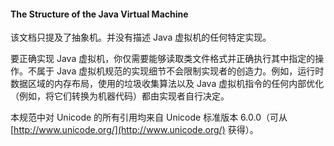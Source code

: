 #### The Structure of the Java Virtual Machine

该文档只提及了抽象机。并没有描述 Java 虚拟机的任何特定实现。

要正确实现 Java 虚拟机，你仅需要能够读取类文件格式并正确执行其中指定的操作。不属于 Java 虚拟机规范的实现细节不会限制实现者的创造力。例如，运行时数据区域的内存布局，使用的垃圾收集算法以及 Java 虚拟机指令的任何内部优化（例如，将它们转换为机器代码）都由实现者自行决定。

本规范中对 Unicode 的所有引用均来自 Unicode 标准版本 6.0.0（可从 [http://www.unicode.org/](http://www.unicode.org/) 获得）。
